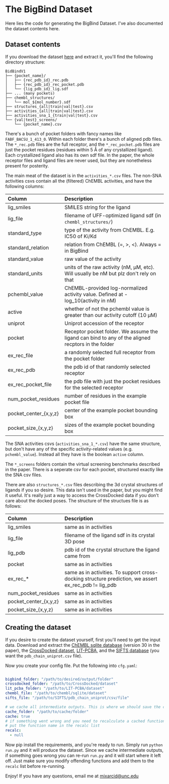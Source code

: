# The BigBind Dataset

Here lies the code for generating the BigBind Dataset. I've also documented the dataset contents here.

## Dataset contents

If you download the dataset [here](https://storage.googleapis.com/bigbind/BigBindV1.tar.bz2) and extract it, you'll find the following directory structure:

```
BidBindV1
├── {pocket_name}/
│   ├── {rec_pdb_id}_rec.pdb
│   ├── {rec_pdb_id}_rec_pocket.pdb
│   └── {lig_pdb_id}_lig.sdf
├── ... (many pockets)
├── chembl_structures/
│   └── mol_${mol_number}.sdf
├── structures_{all|train|val|test}.csv
├── activities_{all|train|val|test}.csv
├── activities_sna_1_{train|val|test}.csv
└── {val|test}_screens/
    └── {pocket_name}.csv
```

There's a bunch of pocket folders with fancy names like `FABF_BACSU_1_413_0`. Within each folder there's a bunch of aligned pdb files. The `*_rec.pdb` files are the full receptor, and the `*_rec_pocket.pdb` files are just the pocket residues (residues within 5 Å of any crystallized ligand). Each crystallized ligand also has its own sdf file. In the paper, the whole receptor files and ligand files are never used, but they are nonetheless present for posterity.

The main meat of the dataset is in the `activities_*.csv` files. The non-SNA activities csvs contain all the (filtered) ChEMBL activities, and have the following columns:

| Column           | Description                                                    |
| :---             |    :----                                                       |
| lig_smiles       | SMILES string for the ligand                                   |
| lig_file         | filename of UFF-optimized ligand sdf (in `chembl_structures/`) |
| standard_type    | type of the activity from ChEMBL. E.g. IC50 of Ki/Kd           |
| standard_relation | relation from ChEMBL (=, >, <). Always = in BigBind            |
| standard_value   | raw value of the activity                                      |
| standard_units   | units of the raw activity (nM, μM, etc). Will usually be nM but plz don't rely on that |
| pchembl_value    | ChEMBL-provided log-normalized activity value. Defined at -log_10(activity in nM) |
| active           | whether of not the pchembl value is greater than our activity cutoff (10 μM) |
| uniprot          | Uniprot accession of the receptor |
| pocket           | Receptor pocket folder. We assume the ligand can bind to any of the aligned recptors in the folder |
| ex_rec_file      | a randomly selected full receptor from the pocket folder |
| ex_rec_pdb       | the pdb id of that randomly selected receptor |
| ex_rec_pocket_file | the pdb file with just the pocket residues for the selected receptor |
| num_pocket_residues | number of residues in the example pocket file |
| pocket_center_{x,y,z} | center of the example pocket bounding box |
| pocket_size_{x,y,z}   | sizes of the example pocket bounding box |

The SNA activities csvs (`activities_sna_1_*.csv`) have the same structure, but don't have any of the specific activity-related values (e.g. `pchembl_value`). Instead all they have is the boolean `active` column.

The `*_screens` folders contain the virtual screening benchmarks described in the paper. There is a seperate csv for each pocket, structured exactly like the SNA csv files.

There are also `structures_*.csv` files describing the 3d crystal structures of ligands if you so desire. This data isn't used in the paper, but you might find it useful. It's really just a way to access the CrossDocked data if you don't care about the docked poses. The structure of the structues file is as follows:

| Column           | Description                                                    |
| :---             |    :----                                                       |
| lig_smiles       | same as in activities                                   |
| lig_file         | filename of the ligand sdf in its crystal 3D pose |
| lig_pdb          | pdb id of the crystal structure the ligand came from |
| pocket           | same as in activities                                   |
| ex_rec_*         | same as in activities. To support cross-docking structure prediction, we assert ex_rec_pdb != lig_pdb |
| num_pocket_residues | same as in activities                                   |
| pocket_center_{x,y,z} | same as in activities                                   |
| pocket_size_{x,y,z}   | same as in activities                                   |

## Creating the dataset

If you desire to create the dataset yourself, first you'll need to get the input data. Download and extract the [ChEMBL sqlite database](https://chembl.gitbook.io/chembl-interface-documentation/downloads) (version 30 in the paper), the [CrossDocked dataset](http://bits.csb.pitt.edu/files/crossdock2020/), [LIT-PCBA](https://drugdesign.unistra.fr/LIT-PCBA/), and the [SIFTS database](https://www.ebi.ac.uk/pdbe/docs/sifts/quick.html) (you want the `pdb_chain_uniprot.csv` file).

Now you create your config file. Put the following into `cfg.yaml`:

```yaml

bigbind_folder: "/path/to/desired/output/folder"
crossdocked_folder: "/path/to/CrossDocked/dataset"
lit_pcba_folder: "/path/to/LIT-PCBA/dataset"
chembl_file: "/path/to/chembl/sqlite/dataset"
sifts_file: "/path/to/SIFTS/pdb_chain_uniprot/csv/file"

# we cache all intermediate outputs. This is where we should save the cached files
cache_folder: "/path/to/cache/folder"
cache: true
# if something went wrong and you need to recalculate a cached function,
# put the function name in the recalc list
recalc:
  - null

```

Now pip install the requirements, and you're ready to run. Simply run `python run.py` and it will produce the dataset. Since we cache intermediate outputs, if something goes wrong you can re-run `run.py` and it will start where it left off. Just make sure you modify offending functions and add them to the `recalc` list before re-running.

Enjoy! If you have any questions, email me at [mixarcid@unc.edu](mailto:mixarcid@unc.edu)
